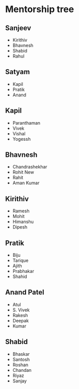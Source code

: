 # Mentorship tree

## Sanjeev
- Kirithiv
- Bhavnesh
- Shabid
- Rahul

## Satyam
- Kapil
- Pratik
- Anand

## Kapil
- Paranthaman
- Vivek
- Vishal
- Yogessh

## Bhavnesh
- Chandrashekhar
- Rohit New
- Rahit
- Aman Kumar

## Kirithiv
- Ramesh
- Mohit
- Himanshu
- Dipesh

## Pratik
- Biju
- Tarique
- Ajith
- Prabhakar
- Shahid

## Anand Patel
- Atul
- S. Vivek
- Rakesh
- Deepak
- Kumar


## Shabid
- Bhaskar
- Santosh
- Roshan
- Chandan
- Riyaz
- Sanjay
